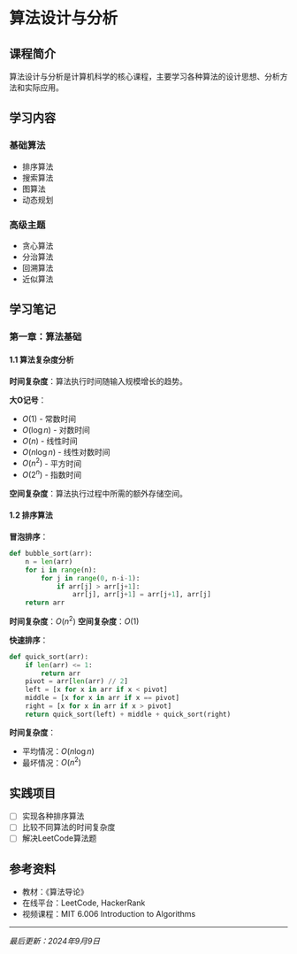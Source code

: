 # 算法设计与分析

## 课程简介

算法设计与分析是计算机科学的核心课程，主要学习各种算法的设计思想、分析方法和实际应用。

## 学习内容

### 基础算法
- 排序算法
- 搜索算法
- 图算法
- 动态规划

### 高级主题
- 贪心算法
- 分治算法
- 回溯算法
- 近似算法

## 学习笔记

### 第一章：算法基础

#### 1.1 算法复杂度分析

**时间复杂度**：算法执行时间随输入规模增长的趋势。

**大O记号**：
- $O(1)$ - 常数时间
- $O(\log n)$ - 对数时间
- $O(n)$ - 线性时间
- $O(n \log n)$ - 线性对数时间
- $O(n^2)$ - 平方时间
- $O(2^n)$ - 指数时间

**空间复杂度**：算法执行过程中所需的额外存储空间。

#### 1.2 排序算法

**冒泡排序**：
```python
def bubble_sort(arr):
    n = len(arr)
    for i in range(n):
        for j in range(0, n-i-1):
            if arr[j] > arr[j+1]:
                arr[j], arr[j+1] = arr[j+1], arr[j]
    return arr
```

**时间复杂度**：$O(n^2)$
**空间复杂度**：$O(1)$

**快速排序**：
```python
def quick_sort(arr):
    if len(arr) <= 1:
        return arr
    pivot = arr[len(arr) // 2]
    left = [x for x in arr if x < pivot]
    middle = [x for x in arr if x == pivot]
    right = [x for x in arr if x > pivot]
    return quick_sort(left) + middle + quick_sort(right)
```

**时间复杂度**：
- 平均情况：$O(n \log n)$
- 最坏情况：$O(n^2)$

## 实践项目

- [ ] 实现各种排序算法
- [ ] 比较不同算法的时间复杂度
- [ ] 解决LeetCode算法题

## 参考资料

- 教材：《算法导论》
- 在线平台：LeetCode, HackerRank
- 视频课程：MIT 6.006 Introduction to Algorithms

---

*最后更新：2024年9月9日*
